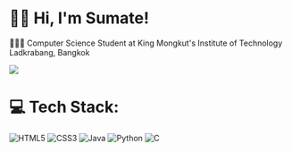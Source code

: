 # 👋🏻 Hi, I'm Sumate!  

👨🏻‍🎓 Computer Science Student at King Mongkut's Institute of Technology Ladkrabang, Bangkok

<!-- GitHub Stats: -->
![](https://github-readme-stats.vercel.app/api?username=Oppatomm&theme=default&hide_border=false&include_all_commits=false&count_private=false)<br/>

<!-- Tech Stack: -->
# 💻 Tech Stack:
![HTML5](https://img.shields.io/badge/html5-%23E34F26.svg?style=for-the-badge&logo=html5&logoColor=white)
![CSS3](https://img.shields.io/badge/css3-%231572B6.svg?style=for-the-badge&logo=css3&logoColor=white)
![Java](https://img.shields.io/badge/java-%23ED8B00.svg?style=for-the-badge&logo=openjdk&logoColor=white)
![Python](https://img.shields.io/badge/python-3670A0?style=for-the-badge&logo=python&logoColor=ffdd54)
![C](https://img.shields.io/badge/c-%2300599C.svg?style=for-the-badge&logo=c&logoColor=white) 
